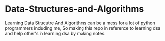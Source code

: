 # Data-Structures-and-Algorithms

Learning Data Strucutre And Algorithms can be a mess for a lot of python programmers including me, So making this repo in reference to learning dsa and help other's in learning dsa by making notes.
